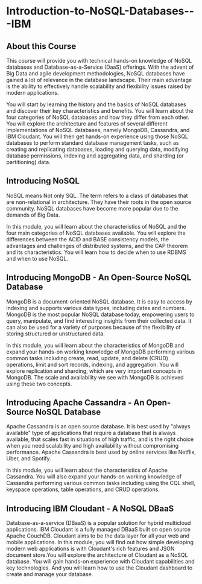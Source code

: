 # Introduction-to-NoSQL-Databases---IBM

## About this Course
This course will provide you with technical hands-on knowledge of NoSQL databases and Database-as-a-Service (DaaS) offerings. With the advent of Big Data and agile development methodologies, NoSQL databases have gained a lot of relevance in the database landscape. Their main advantage is the ability to effectively handle scalability and flexibility issues raised by modern applications. 

You will start by learning the history and the basics of NoSQL databases and discover their key characteristics and benefits. You will learn about the four categories of NoSQL databases and how they differ from each other. You will explore the architecture and features of several different implementations of NoSQL databases, namely MongoDB, Cassandra, and IBM Cloudant. You will then get hands-on experience using those NoSQL databases to perform standard database management tasks, such as creating and replicating databases, loading and querying data, modifying database permissions, indexing and aggregating data, and sharding (or partitioning) data.

## Introducing NoSQL

NoSQL means Not only SQL. The term refers to a class of databases that are non-relational in architecture. They have their roots in the open source community. NoSQL databases have become more popular due to the demands of Big Data.

In this module, you will learn about the characteristics of NoSQL and the four main categories of NoSQL databases available. You will explore the differences between the ACID and BASE consistency models, the advantages and challenges of distributed systems, and the CAP theorem and its characteristics. You will learn how to decide when to use RDBMS and when to use NoSQL.

## Introducing MongoDB - An Open-Source NoSQL Database

MongoDB is a document-oriented NoSQL database. It is easy to access by indexing and supports various data types, including dates and numbers. MongoDB is the most popular NoSQL database today, empowering users to query, manipulate, and find interesting insights from their collected data. It can also be used for a variety of purposes because of the flexibility of storing structured or unstructured data.

In this module, you will learn about the characteristics of MongoDB and expand your hands-on working knowledge of MongoDB performing various common tasks including create, read, update, and delete (CRUD) operations, limit and sort records, indexing, and aggregation. You will explore replication and sharding, which are very important concepts in MongoDB. The scale and availability we see with MongoDB is achieved using these two concepts.

## Introducing Apache Cassandra - An Open-Source NoSQL Database
Apache Cassandra is an open source database. It is best used by "always available" type of applications that require a database that is always available, that scales fast in situations of high traffic, and is the right choice when you need scalability and high availability without compromising performance. Apache Cassandra is best used by online services like Netflix, Uber, and Spotify.

In this module, you will learn about the characteristics of Apache Cassandra. You will also expand your hands-on working knowledge of Cassandra performing various common tasks including using the CQL shell, keyspace operations, table operations, and CRUD operations.


## Introducing IBM Cloudant - A NoSQL DBaaS

Database-as-a-service (DBaaS) is a popular solution for hybrid multicloud applications. IBM Cloudant is a fully managed DBaaS built on open source Apache CouchDB. Cloudant aims to be the data layer for all your web and mobile applications. In this module, you will find out how simple developing modern web applications is with Cloudant's rich features and JSON document store.You will explore the architecture of Cloudant as a NoSQL database. You will gain hands-on experience with Cloudant capabilities and key technologies. And you will learn how to use the Cloudant dashboard to create and manage your database.







